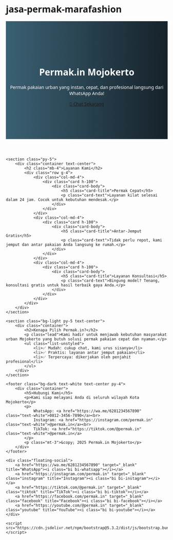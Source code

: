 # jasa-permak-marafashion
<!DOCTYPE html>
<html lang="id">
<head>
    <meta charset="UTF-8">
    <meta name="viewport" content="width=device-width, initial-scale=1.0">
    <meta http-equiv="X-UA-Compatible" content="IE=edge">
    <meta name="description" content="Permak.in - Jasa permak pakaian urban modern di Mojokerto. Antar-jemput, cepat, mudah, cukup lewat WhatsApp.">
    <meta name="keywords" content="permak pakaian Mojokerto, permak.in, jasa jahit modern, permak cepat, antar jemput baju, tailoring Mojokerto, jasa permak online, jasa permak perkotaan">
    <meta name="author" content="Permak.in Mojokerto">
    <meta name="geo.region" content="ID-JI">
    <meta name="geo.placename" content="Mojokerto">
    <meta name="geo.position" content="-7.4726;112.4338">
    <meta name="ICBM" content="-7.4726, 112.4338">
    <title>Permak.in - Jasa Permak Pakaian Urban Mojokerto</title>
    <link rel="stylesheet" href="https://cdn.jsdelivr.net/npm/bootstrap@5.3.2/dist/css/bootstrap.min.css">
    <link rel="stylesheet" href="https://cdn.jsdelivr.net/npm/bootstrap-icons@1.10.5/font/bootstrap-icons.min.css">
    <style>
        body { font-family: 'Segoe UI', sans-serif; }
        .hero { background: linear-gradient(to right, #3a6073, #16222a); color: white; padding: 100px 0; }
        .rounded-img { border-radius: 10px; object-fit: cover; height: 300px; width: 100%; }
        .floating-social { position: fixed; bottom: 20px; right: 20px; z-index: 999; display: flex; flex-direction: column; gap: 10px; }
        .floating-social a { background: #25d366; color: white; padding: 12px; border-radius: 50%; box-shadow: 0 0 5px rgba(0,0,0,0.3); font-size: 20px; text-align: center; }
        .floating-social a.instagram { background: #E4405F; }
        .floating-social a.tiktok { background: #000000; }
        .floating-social a.facebook { background: #1877F2; }
        .floating-social a.youtube { background: #FF0000; }
    </style>
</head>
<body>
    <header class="hero text-center">
        <div class="container">
            <h1 class="display-4">Permak.in Mojokerto</h1>
            <p class="lead">Permak pakaian urban yang instan, cepat, dan profesional langsung dari WhatsApp Anda!</p>
            <a href="https://wa.me/6281234567890?text=Halo%20Permak.in%2C%20saya%20mau%20permak%20pakaian." class="btn btn-light btn-lg mt-3">💬 Chat Sekarang</a>
        </div>
    </header>

    <section class="py-5">
        <div class="container text-center">
            <h2 class="mb-4">Layanan Kami</h2>
            <div class="row g-4">
                <div class="col-md-4">
                    <div class="card h-100">
                        <div class="card-body">
                            <h5 class="card-title">Permak Cepat</h5>
                            <p class="card-text">Layanan kilat selesai dalam 24 jam. Cocok untuk kebutuhan mendesak.</p>
                        </div>
                    </div>
                </div>
                <div class="col-md-4">
                    <div class="card h-100">
                        <div class="card-body">
                            <h5 class="card-title">Antar-Jemput Gratis</h5>
                            <p class="card-text">Tidak perlu repot, kami jemput dan antar pakaian Anda langsung ke rumah.</p>
                        </div>
                    </div>
                </div>
                <div class="col-md-4">
                    <div class="card h-100">
                        <div class="card-body">
                            <h5 class="card-title">Layanan Konsultasi</h5>
                            <p class="card-text">Bingung model? Tenang, konsultasi gratis untuk hasil terbaik gaya Anda.</p>
                        </div>
                    </div>
                </div>
            </div>
        </div>
    </section>

    <section class="bg-light py-5 text-center">
        <div class="container">
            <h2>Kenapa Pilih Permak.in?</h2>
            <p class="lead">Kami hadir untuk menjawab kebutuhan masyarakat urban Mojokerto yang butuh solusi permak pakaian cepat dan nyaman.</p>
            <ul class="list-unstyled">
                <li>✅ Mudah: cukup chat, kami urus sisanya</li>
                <li>✅ Praktis: layanan antar jemput pakaian</li>
                <li>✅ Terpercaya: dikerjakan oleh penjahit profesional</li>
            </ul>
        </div>
    </section>

    <footer class="bg-dark text-white text-center py-4">
        <div class="container">
            <h5>Hubungi Kami</h5>
            <p>Kami siap melayani Anda di seluruh wilayah Kota Mojokerto</p>
            <p>
                WhatsApp: <a href="https://wa.me/6281234567890" class="text-white">0812-3456-7890</a><br>
                Instagram: <a href="https://instagram.com/permak.in" class="text-white">@permak.in</a><br>
                TikTok: <a href="https://tiktok.com/@permak.in" class="text-white">@permak.in</a>
            </p>
            <p class="mt-3">&copy; 2025 Permak.in Mojokerto</p>
        </div>
    </footer>

    <div class="floating-social">
        <a href="https://wa.me/6281234567890" target="_blank" title="WhatsApp"><i class="bi bi-whatsapp"></i></a>
        <a href="https://instagram.com/permak.in" target="_blank" class="instagram" title="Instagram"><i class="bi bi-instagram"></i></a>
        <a href="https://tiktok.com/@permak.in" target="_blank" class="tiktok" title="TikTok"><i class="bi bi-tiktok"></i></a>
        <a href="https://facebook.com/permak.in" target="_blank" class="facebook" title="Facebook"><i class="bi bi-facebook"></i></a>
        <a href="https://youtube.com/@permak.in" target="_blank" class="youtube" title="YouTube"><i class="bi bi-youtube"></i></a>
    </div>

    <script src="https://cdn.jsdelivr.net/npm/bootstrap@5.3.2/dist/js/bootstrap.bundle.min.js"></script>
</body>
</html>
